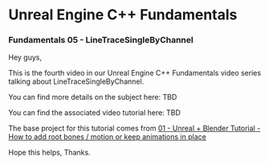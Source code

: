# Unreal Engine C++ Fundamentals
### Fundamentals 05 - LineTraceSingleByChannel

Hey guys,

This is the fourth video in our Unreal Engine C++ Fundamentals video series talking about LineTraceSingleByChannel.

You can find more details on the subject here: TBD

You can find the associated video tutorial here: TBD


The base project for this tutorial comes from [01 - Unreal + Blender Tutorial - How to add root bones / motion or keep animations in place](https://github.com/jollymonsterstudio/UnrealTutorials/tree/master/RootBoneTutorial)

Hope this helps, Thanks.

